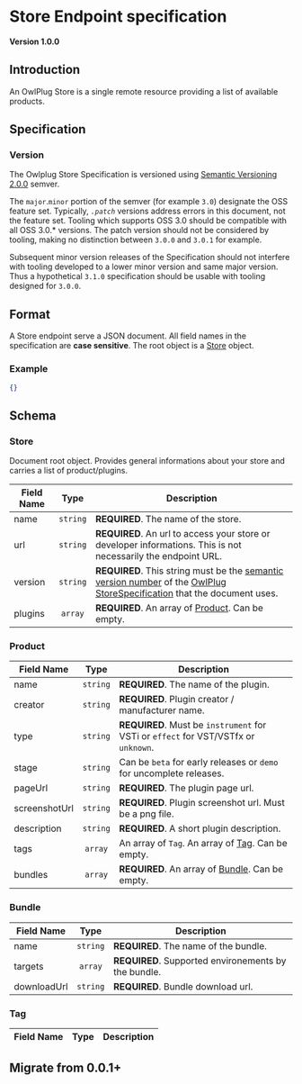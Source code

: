 
# Store Endpoint specification
**Version 1.0.0**

## Introduction

An OwlPlug Store is a single remote resource providing a list of available products. 

## Specification

### Version

The Owlplug Store Specification is versioned using [Semantic Versioning 2.0.0](https://semver.org/spec/v2.0.0.html) semver.

The `major`.`minor` portion of the semver (for example `3.0`) designate the OSS feature set. Typically, *`.patch`* versions address errors in this document, not the feature set. Tooling which supports OSS 3.0 should be compatible with all OSS 3.0.* versions. The patch version should not be considered by tooling, making no distinction between `3.0.0` and `3.0.1` for example.

Subsequent minor version releases of the Specification should not interfere with tooling developed to a lower minor version and same major version.  Thus a hypothetical `3.1.0` specification should be usable with tooling designed for `3.0.0`.

## Format

A Store endpoint serve a JSON document. All field names in the specification are **case sensitive**.
The root object is a [Store](#Store) object.

### Example

```json
{}
```

## Schema

### Store

Document root object. Provides general informations about your store and carries a list of product/plugins.

Field Name | Type | Description
---|:---:|---
name | `string` | **REQUIRED**. The name of the store.
url | `string` | **REQUIRED**. An url to access your store or developer informations. This is not necessarily the endpoint URL.
version | `string` | **REQUIRED**. This string must be the [semantic version number](https://semver.org/spec/v2.0.0.html) of the [OwlPlug StoreSpecification](#versions) that the document uses.
plugins | `array` | **REQUIRED**. An array of [Product](#Product). Can be empty.

### Product

Field Name | Type | Description
---|:---:|---
name | `string` | **REQUIRED**. The name of the plugin.
creator | `string` | **REQUIRED**. Plugin creator / manufacturer name.
type | `string` | **REQUIRED**. Must be `instrument` for VSTi or `effect` for VST/VSTfx or `unknown`.
stage | `string` | Can be `beta` for early releases or `demo` for uncomplete releases.
pageUrl | `string` | **REQUIRED**. The plugin page url.
screenshotUrl | `string` | **REQUIRED**. Plugin screenshot url. Must be a png file.
description | `string` | **REQUIRED**. A short plugin description.
tags | `array` | An array of `Tag`. An array of [Tag](#Tag). Can be empty.
bundles | `array` | **REQUIRED**. An array of [Bundle](#Bundle). Can be empty.

### Bundle

Field Name | Type | Description
---|:---:|---
name | `string` | **REQUIRED**. The name of the bundle.
targets | `array` | **REQUIRED**. Supported environements by the bundle.
downloadUrl | `string` | **REQUIRED**. Bundle download url.

### Tag

Field Name | Type | Description
---|:---:|---


## Migrate from 0.0.1+

